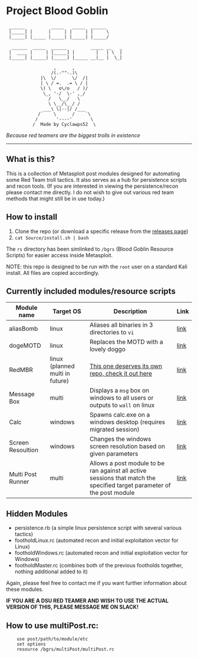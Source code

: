 # Project Blood Goblin

```
 ______          _____   _____  ______ 
 |_____] |      |     | |     | |     \
 |_____] |_____ |_____| |_____| |_____/
                                       
  ______  _____  ______         _____ __   _
 |  ____ |     | |_____] |        |   | \  |
 |_____| |_____| |_____] |_____ __|__ |  \_|

                  ,      ,
                 /(.-""-.)\
             |\  \/      \/  /|
             | \ / =.  .= \ / |
             \( \   o\/o   / )/
              \_, '-/  \-' ,_/
                /   \__/   \
                \ \__/\__/ /
              ___\ \|--|/ /___
            /`    \      /    `\
           /       '----'       \
          /  Made by Cyclawps52  \   
```

_Because red teamers are the biggest trolls in existence_

<hr>

## What is this?

This is a collection of Metasploit post modules designed for automating some Red Team troll tactics. It also serves as a hub for persistence scripts and recon tools.
(If you are interested in viewing the persistence/recon please contact me directly. I do not wish to give out various red team methods that might still be in use today.)

## How to install

1. Clone the repo (or download a specific release from the [releases page](https://github.com/cyclawps52/BloodGoblin/releases))
2. `cat Source/install.sh | bash`

The `rs` directory has been simlinked to `/bgrs` (Blood Goblin Resource Scripts) for easier access inside Metasploit.

NOTE: this repo is designed to be run with the `root` user on a standard Kali install. All files are copied accordingly.

## Currently included modules/resource scripts

| Module name | Target OS | Description | Link |
| - | - | - | - |
| aliasBomb | linux | Aliases all binaries in 3 directories to `vi` | [link](https://github.com/cyclawps52/BloodGoblin/blob/master/Source/modules/post/linux/manage/aliasBomb.rb) |
| dogeMOTD | linux | Replaces the MOTD with a lovely doggo | [link](https://github.com/cyclawps52/BloodGoblin/blob/master/Source/modules/post/linux/manage/dogeMOTD.rb) |
| RedMBR | linux (planned multi in future) | [This one deserves its own repo, check it out here](https://github.com/cyclawps52/RedMBR) | [link](https://github.com/cyclawps52/BloodGoblin/blob/master/Source/modules/post/linux/manage/RedMBR.rb) |
| Message Box | multi | Displays a `msg` box on windows to all users or outputs to `wall` on linux | [link](https://github.com/cyclawps52/BloodGoblin/blob/master/Source/modules/post/multi/manage/messageBox.rb) |
| Calc | windows | Spawns calc.exe on a windows desktop (requires migrated session) | [link](https://github.com/cyclawps52/BloodGoblin/blob/master/Source/modules/post/windows/manage/calc.rb) |
| Screen Resoultion | windows | Changes the windows screen resolution based on given parameters | [link](https://github.com/cyclawps52/BloodGoblin/blob/master/Source/modules/post/windows/manage/screenRes.rb) |
| Multi Post Runner | multi | Allows a post module to be ran against all active sessions that match the specified target parameter of the post module | [link](https://github.com/cyclawps52/BloodGoblin/blob/master/Source/rs/multiPost/multiPost.rc) |

## Hidden Modules

* persistence.rb (a simple linux persistence script with several various tactics)
* footholdLinux.rc (automated recon and initial exploitation vector for Linux)
* footholdWindows.rc (automated recon and initial exploitation vector for Windows)
* footholdMaster.rc (combines both of the previous footholds together, nothing additional added to it)

Again, please feel free to contact me if you want further information about these modules.

**IF YOU ARE A DSU RED TEAMER AND WISH TO USE THE ACTUAL VERSION OF THIS, PLEASE MESSAGE ME ON SLACK!**

## How to use multiPost.rc:

```
    use post/path/to/module/etc
    set options
    resource /bgrs/multiPost/multiPost.rc
```


